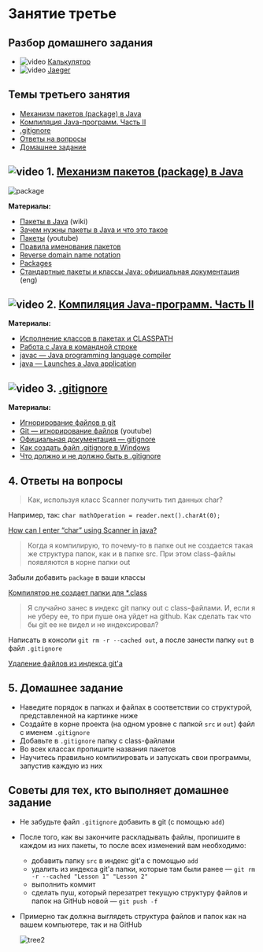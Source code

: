 # Занятие третье

## Разбор домашнего задания
- ![video](https://user-images.githubusercontent.com/29703461/39678117-3f25b246-518f-11e8-8be8-ca85ac4f4e29.png) [Калькулятор](https://drive.google.com/file/d/1v1MaEFTnHSpYsy4pF0a1D6kiJqQaf2he/view?usp=sharing)
- ![video](https://user-images.githubusercontent.com/29703461/39678117-3f25b246-518f-11e8-8be8-ca85ac4f4e29.png) [Jaeger](https://drive.google.com/file/d/1_ljcNYoajX_N48bYCRBAQOCR18telTUp/view?usp=sharing)

## Темы третьего занятия
- [Механизм пакетов (package) в Java](#1)
- [Компиляция Java-программ. Часть II](#2)
- [.gitignore](#3)
- [Ответы на вопросы](#4)
- [Домашнее задание](#5)

## ![video](https://cloud.githubusercontent.com/assets/13649199/13672715/06dbc6ce-e6e7-11e5-81a9-04fbddb9e488.png) 1. <a name="1">[Механизм пакетов (package) в Java](https://drive.google.com/file/d/1dzZwKVirUys88V5_CVM0RfQ4iQcQ0cIq/view?usp=sharing)</a>
![package](https://user-images.githubusercontent.com/29703461/39955567-bd602a26-55d9-11e8-9577-f137376c4679.png)

**Материалы:**
- [Пакеты в Java](https://ru.wikipedia.org/wiki/Package_(Java)) (wiki)
-	[Зачем нужны пакеты в Java и что это такое](http://pr0java.blogspot.ru/2015/06/java.html)
-	[Пакеты](https://www.youtube.com/watch?v=a6KGNASOtK8) (youtube)
- [Правила именования пакетов](https://ru.stackoverflow.com/questions/728735/Почему-пакеты-в-java-принято-называть-в-обратную-сторону-доменного-имени)
- [Reverse domain name notation](https://en.wikipedia.org/wiki/Reverse_domain_name_notation)
- [Packages](https://docs.oracle.com/javase/tutorial/java/package/index.html)
- [Стандартные пакеты и классы Java: официальная документация](https://docs.oracle.com/javase/8/docs/api/) (eng)

## ![video](https://cloud.githubusercontent.com/assets/13649199/13672715/06dbc6ce-e6e7-11e5-81a9-04fbddb9e488.png) 2. <a name="2">[Компиляция Java-программ. Часть II](https://drive.google.com/file/d/13re6jwLbagQaIkmBPr3LNUc3hIEGUbiZ/view?usp=sharing)</a>
**Материалы:**
- [Исполнение классов в пакетах и CLASSPATH](http://pr0java.blogspot.ru/2015/06/java.html)
- [Работа с Java в командной строке](https://habr.com/post/125210/)
- [javac — Java programming language compiler](https://docs.oracle.com/javase/8/docs/technotes/tools/windows/javac.html)
- [java — Launches a Java application](https://docs.oracle.com/javase/8/docs/technotes/tools/windows/java.html)

## ![video](https://cloud.githubusercontent.com/assets/13649199/13672715/06dbc6ce-e6e7-11e5-81a9-04fbddb9e488.png) 3. <a name="3">[.gitignore](https://drive.google.com/file/d/1cJVmgrIfLo4iNDhfNkrdkkSZUKszzApN/view?usp=sharing)</a>
**Материалы:**
- [Игнорирование файлов в git](https://youtu.be/fzmCx6FLLu0)
- [Git — игнорирование файлов](https://www.youtube.com/watch?v=EjRQ8qccLCQ) (youtube)
- [Официальная документация — gitignore](https://git-scm.com/docs/gitignore)
- [Как создать файл .gitignore в Windows](https://ru.stackoverflow.com/questions/438367/Как-создать-файл-gitignore-в-windows/438370)
- [Что должно и не должно быть в .gitignore](https://ru.stackoverflow.com/questions/474556/Что-должно-и-не-должно-быть-в-gitignore-для-любого-языка-и-ide)

## 4. <a name="4">Ответы на вопросы</a>
> Как, используя класс Scanner получить тип данных char?

Например, так: `char mathOperation = reader.next().charAt(0);`

[How can I enter “char” using Scanner in java?](https://stackoverflow.com/questions/23098790/how-can-i-enter-char-using-scanner-in-java)

> Когда я компилирую, то почему-то в папке out не создается такая же структура папок, как и в папке src. При этом class-файлы появляются в корне папки out

Забыли добавить `package` в ваши классы

[Компилятор не создает папки для *.class](https://ru.stackoverflow.com/questions/451524/java-не-создает-папки-для-class)

> Я случайно занес в индекс git папку out с class-файлами. И, если я не уберу ее, то при пуше она уйдет на github. Как сделать так что бы git ее не видел и не индексировал?

Написать в консоли `git rm -r --cached out`, а после занести папку `out` в файл `.gitignore`

[Удаление файлов из индекса git'а](https://git-scm.com/book/ru/v1/Основы-Git-Запись-изменений-в-репозиторий#Удаление-файлов)


## 5. <a name="5">Домашнее задание</a>
- Наведите порядок в папках и файлах в соответствии со структурой, представленной на картинке ниже
- Создайте в корне проекта (на одном уровне с папкой `src` и `out`) файл с именем `.gitignore`
- Добавьте в `.gitignore` папку с class-файлами
- Во всех классах пропишите названия пакетов
- Научитесь правильно компилировать и запускать свои программы, запустив каждую из них

## Советы для тех, кто выполняет домашнее задание
- Не забудьте файл `.gitignore` добавить в git (с помощью `add`)
- После того, как вы закончите раскладывать файлы, пропишите в каждом из них пакеты, то после всех изменений вам необходимо:
  - добавить папку `src` в индекс git'а с помощью `add`
  - удалить из индекса git'а папки, которые там были ранее — `git rm -r --cached "Lesson 1" "Lesson 2"`
  - выполнить коммит
  - сделать пуш, который перезатрет текущую структуру файлов и папок на GitHub новой — `git push -f`
- Примерно так должна выглядеть структура файлов и папок как на вашем компьютере, так и на GitHub

  ![tree2](https://user-images.githubusercontent.com/29703461/40583337-508b6740-6195-11e8-8f4f-a3821bda2540.png)
